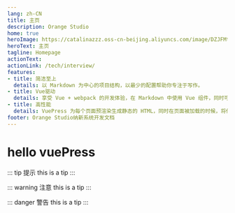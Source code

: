 ```yaml
---
lang: zh-CN
title: 主页
description: Orange Studio
home: true
heroImage: https://catalinazzz.oss-cn-beijing.aliyuncs.com/image/DZJFMt.png
heroText: 主页
tagline: Homepage
actionText: 
actionLink: /tech/interview/
features:
- title: 简洁至上
  details: 以 Markdown 为中心的项目结构，以最少的配置帮助你专注于写作。
- title: Vue驱动
  details: 享受 Vue + webpack 的开发体验，在 Markdown 中使用 Vue 组件，同时可以使用 Vue 来开发自定义主题。
- title: 高性能
  details: VuePress 为每个页面预渲染生成静态的 HTML，同时在页面被加载的时候，将作为 SPA 运行。
footer: Orange Studio纳新系统开发文档
---
```


# hello vuePress
::: tip 提示
this is a tip
:::

::: warning 注意
this is a tip
:::

::: danger 警告
this is a tip
:::